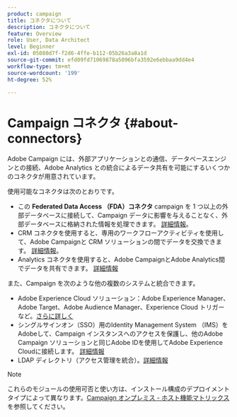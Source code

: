 ```yaml
---
product: campaign
title: コネクタについて
description: コネクタについて
feature: Overview
role: User, Data Architect
level: Beginner
exl-id: 05080d7f-f2d6-4ffe-b112-05b26a3a8a1d
source-git-commit: efd09fd71069878a5096bfa3592e6ebbaa9dd4e4
workflow-type: tm+mt
source-wordcount: '199'
ht-degree: 52%

---
```


# Campaign コネクタ {#about-connectors}

Adobe Campaign には、外部アプリケーションとの通信、データベースエンジンとの接続、Adobe Analytics との統合によるデータ共有を可能にするいくつかのコネクタが用意されています。

使用可能なコネクタは次のとおりです。

* この **Federated Data Access （FDA）コネクタ** campaign を 1 つ以上の外部データベースに接続して、Campaign データに影響を与えることなく、外部データベースに格納された情報を処理できます。 [詳細情報](../../installation/using/about-fda.md)。
* CRM コネクタを使用すると、専用のワークフローアクティビティを使用して、Adobe Campaignと CRM ソリューションの間でデータを交換できます。 [詳細情報](../../platform/using/crm-connectors.md)。
* Analytics コネクタを使用すると、Adobe CampaignとAdobe Analytics間でデータを共有できます。 [詳細情報](../../integrations/using/gs-aa.md)

また、Campaign を次のような他の複数のシステムと統合できます。

* Adobe Experience Cloud ソリューション：Adobe Experience Manager、Adobe Target、Adobe Audience Manager、Experience Cloud トリガーなど。[さらに詳しく](../../integrations/using/about-campaign-integrations.md)
* シングルサインオン（SSO）用のIdentity Management System （IMS）をAdobeして、Campaign インスタンスへのアクセスを保護し、他のAdobe Campaign ソリューションと同じAdobe IDを使用してAdobe Experience Cloudに接続します。 [詳細情報](../../integrations/using/about-adobe-id.md)
* LDAP ディレクトリ（アクセス管理を統合）。[詳細情報](../../installation/using/connecting-through-ldap.md)

>[!NOTE]
>
>これらのモジュールの使用可否と使い方は、インストール構成のデプロイメントタイプによって異なります。[Campaign オンプレミス - ホスト機能マトリックス](../../installation/using/capability-matrix.md)を参照してください。
